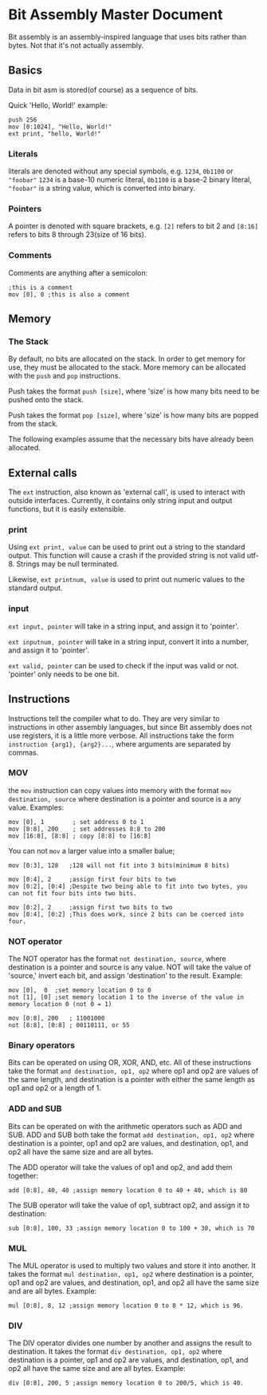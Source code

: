 # Bit Assembly Master Document #
Bit assembly is an assembly-inspired language that uses bits rather than bytes.
Not that it's not actually assembly.

## Basics ##
Data in bit asm is stored(of course) as a sequence of bits.

Quick 'Hello, World!' example:
```
push 256
mov [0:1024], "Hello, World!"
ext print, "hello, World!"
```

### Literals ###
literals are denoted without any special symbols, e.g. `1234`, `0b1100` or `"foobar"`
`1234` is a base-10 numeric literal,
`0b1100` is a base-2 binary literal,
`"foobar"` is a string value, which is converted into binary.

### Pointers ###
A pointer is denoted with square brackets, e.g. `[2]` refers to bit 2 and `[8:16]` refers to bits 8 through 23(size of 16 bits).

### Comments ###
Comments are anything after a semicolon:
```
;this is a comment
mov [0], 0 ;this is also a comment
```

## Memory ##
### The Stack ###
By default, no bits are allocated on the stack. In order to get memory for use, they must be allocated to the stack. More memory can be allocated with the `push` and `pop` instructions.

Push takes the format `push [size]`, where 'size' is how many bits need to be pushed onto the stack.

Push takes the format `pop [size]`, where 'size' is how many bits are popped from the stack.

The following examples assume that the necessary bits have already been allocated.

## External calls ##
The `ext` instruction, also known as 'external call', is used to interact with outside interfaces. Currently, it contains only string input and output functions, but it is easily extensible.

### print ###
Using `ext print, value` can be used to print out a string to the standard output. This function will cause a crash if the provided string is not valid utf-8. Strings may be null terminated.

Likewise, `ext printnum, value` is used to print out numeric values to the standard output.

### input ###
`ext input, pointer` will take in a string input, and assign it to 'pointer'.

`ext inputnum, pointer` will take in a string input, convert it into a number, and assign it to 'pointer'.

`ext valid, pointer` can be used to check if the input was valid or not. 'pointer' only needs to be one bit.

## Instructions ##
Instructions tell the compiler what to do. They are very similar to instructions in other assembly languages, but since Bit assembly does not use registers, it is a little more verbose. All instructions take the form `instruction {arg1}, {arg2}...`, where arguments are separated by commas.

### MOV ###
the `mov` instruction can copy values into memory with the format `mov destination, source` where destination is a pointer and source is a any value.
Examples:
```
mov [0], 1        ; set address 0 to 1
mov [8:8], 200    ; set addresses 8:8 to 200
mov [16:8], [8:8] ; copy [8:8] to [16:8]
```

You can not `mov` a larger value into a smaller balue;
```
mov [0:3], 128   ;128 will not fit into 3 bits(minimum 8 bits)

mov [0:4], 2     ;assign first four bits to two
mov [0:2], [0:4] ;Despite two being able to fit into two bytes, you can not fit four bits into two bits.

mov [0:2], 2     ;assign first two bits to two
mov [0:4], [0:2] ;This does work, since 2 bits can be coerced into four.
```

### NOT operator ###
The NOT operator has the format `not destination, source`, where destination is a pointer and source is any value. NOT will take the value of 'source,' invert each bit, and assign 'destination' to the result.
Example:
```
mov [0],  0  ;set memory location 0 to 0
not [1], [0] ;set memory location 1 to the inverse of the value in memory location 0 (not 0 = 1)

mov [0:8], 200   ; 11001000
not [8:8], [0:8] ; 00110111, or 55
```

### Binary operators ###
Bits can be operated on using OR, XOR, AND, etc.
All of these instructions take the format `and destination, op1, op2` where op1 and op2 are values of the same length, and destination is a pointer with either the same length as op1 and op2 or a length of 1.

### ADD and SUB ###
Bits can be operated on with the arithmetic operators such as ADD and SUB.
ADD and SUB both take the format `add destination, op1, op2` where destination is a pointer, op1 and op2 are values, and destination, op1, and op2 all have the same size and are all bytes.

The ADD operator will take the values of op1 and op2, and add them together:
```
add [0:8], 40, 40 ;assign memory location 0 to 40 + 40, which is 80
```

The SUB operator will take the value of op1, subtract op2, and assign it to destination:
```
sub [0:8], 100, 33 ;assign memory location 0 to 100 + 30, which is 70
```

### MUL ###
The MUL operator is used to multiply two values and store it into another. It takes the format `mul destination, op1, op2` where destination is a pointer, op1 and op2 are values, and destination, op1, and op2 all have the same size and are all bytes.
Example:
```
mul [0:8], 8, 12 ;assign memory location 0 to 8 * 12, which is 96.
```

### DIV ###
The DIV operator divides one number by another and assigns the result to destination. It takes the format `div destination, op1, op2` where destination is a pointer, op1 and op2 are values, and destination, op1, and op2 all have the same size and are all bytes.
Example:
```
div [0:8], 200, 5 ;assign memory location 0 to 200/5, which is 40.
```
